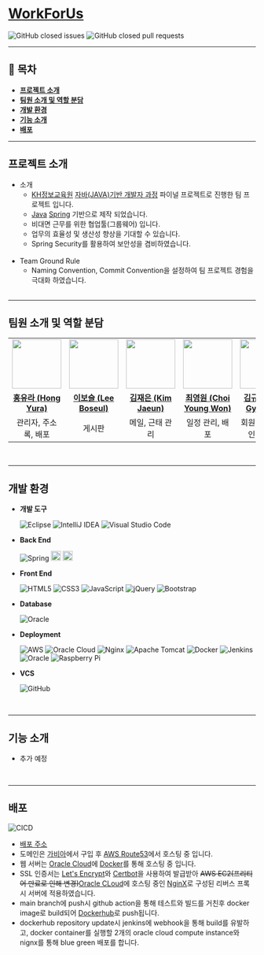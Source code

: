 # [**WorkForUs**](https://workforus.site/)

![GitHub closed issues](https://img.shields.io/github/issues-closed/hong-yura/WorkForUs-Project?color=brightgreen)
![GitHub closed pull requests](https://img.shields.io/github/issues-pr-closed/hong-yura/WorkForUs-Project?color=AC6EFF)

---

## 👋 **목차**

- [**프로젝트 소개**](#프로젝트-소개)
- [**팀원 소개 및 역할 분담**](#팀원-소개-및-역할-분담)
- [**개발 환경**](#개발-환경)
- [**기능 소개**](#기능-소개)
- [**배포**](#배포)

---

## **프로젝트 소개**

- 소개
  - [KH정보교육원](https://www.iei.or.kr) [자바(JAVA)기반 개발자 과정](https://www.iei.or.kr/edu/curriculumDetailView.kh?no=99) 파이널 프로젝트로 진행한 팀 프로젝트 입니다.
  - [Java](https://www.java.com/) [Spring](https://spring.io/) 기반으로 제작 되었습니다.
  - 비대면 근무를 위한 협업툴(그룹웨어) 입니다.
  - 업무의 효율성 및 생산성 향상을 기대할 수 있습니다.
  - Spring Security를 활용하여 보안성을 겸비하였습니다.
    <br>
    <br>
- Team Ground Rule
  - Naming Convention, Commit Convention을 설정하여 팀 프로젝트 경험을 극대화 하였습니다.
    <br>
    <br>

---

## **팀원 소개 및 역할 분담**

<table>
  <tbody>
    <tr align="center">
      <td>
        <a href="https://github.com/hong-yura">
          <img src="https://github.com/hong-yura.png" width="100" style="max-width: 100%;">
        </a>
        <br>
      </td>
      <td border-bottom="none">
        <a href="https://github.com/boseuly">
          <img src="https://github.com/boseuly.png" width="100" style="max-width: 100%;">
        </a>
      </td>
      <td>
        <a href="https://github.com/jaeeukim">
          <img src="https://github.com/jaeeukim.png" width="100" style="max-width: 100%;">
        </a>
      </td>
      <td>
        <a href="https://github.com/modernToujours">
          <img src="https://github.com/modernToujours.png" width="100" style="max-width: 100%;">
        </a>
      </td>
      <td>
        <a href="https://github.com/GYUYOEN">
          <img src="https://github.com/GYUYOEN.png" width="100" style="max-width: 100%;">
        </a>
      </td>
    </tr>
    <tr align="center">
      <td>
        <a href="https://github.com/hong-yura">
          <b>홍유라 (Hong Yura)</b>
        </a>
      </td>
      <td>
        <a href="https://github.com/boseuly">
          <b>이보슬 (Lee Boseul)</b>
        </a>
      </td>
      <td>
        <a href="https://github.com/jaeeukim">
          <b>김재은 (Kim Jaeun)</b>
        </a>
      </td>
      <td>
        <a href="https://github.com/modernToujours">
          <b>최영원 (Choi Young Won)</b>
        </a>
      </td>
      <td>
        <a href="https://github.com/GYUYOEN">
          <b>김규연 (Kim Gyuyoen)</b>
        </a>
      </td>
    </tr>
    <tr align="center">
      <td>
        관리자, 
        주소록, 
        배포
      </td>
      <td>게시판</td>
      <td>
        메일, 
        근태 관리
      </td>
      <td>
        일정 관리, 
        배포
      </td>
      <td>
        회원가입, 
        로그인, 
        메신저
      </td>
    </tr>
  </tbody>
</table>
<br>

---

## **개발 환경**

- **개발 도구**

  ![Eclipse](https://img.shields.io/badge/Eclipse-FE7A16.svg?logo=Eclipse&logoColor=white)
  ![IntelliJ IDEA](https://img.shields.io/badge/IntelliJIDEA-000000.svg?logo=intellij-idea&logoColor=white)
  ![Visual Studio Code](https://img.shields.io/badge/Visual%20Studio%20Code-0078d7.svg?logo=visual-studio-code&logoColor=white)

- **Back End**

  ![Spring](https://img.shields.io/badge/spring-%236DB33F.svg?logo=spring&logoColor=white)
  <img src="https://1000logos.net/wp-content/uploads/2020/09/Java-Logo.png" height="20px" />
  <img src="https://camo.githubusercontent.com/a579fa4513b43c60484a441f15c1c713054e95c2db47c77fd16c438adcc4484c/68747470733a2f2f6d7962617469732e6f72672f696d616765732f6d7962617469732d6c6f676f2e706e67" height="20px"/>

- **Front End**

  ![HTML5](https://img.shields.io/badge/html5-%23E34F26.svg?logo=html5&logoColor=white)
  ![CSS3](https://img.shields.io/badge/css3-%231572B6.svg?logo=css3&logoColor=white)
  ![JavaScript](https://img.shields.io/badge/javascript-%23323330.svg?logo=javascript&logoColor=%23F7DF1E)
  ![jQuery](https://img.shields.io/badge/jquery-%230769AD.svg?logo=jquery&logoColor=white)
  ![Bootstrap](https://img.shields.io/badge/bootstrap-%23563D7C.svg?logo=bootstrap&logoColor=white)

- **Database**

  ![Oracle](https://img.shields.io/badge/Oracle-F80000?logo=oracle&logoColor=white)

- **Deployment**

  ![AWS](https://img.shields.io/badge/AWS-%23FF9900.svg?logo=amazon-aws&logoColor=white)
  ![Oracle Cloud](https://img.shields.io/badge/Oracle%20Cloud-F80000?logo=oracle&logoColor=white)
  ![Nginx](https://img.shields.io/badge/nginx-%23009639.svg?logo=nginx&logoColor=white)
  ![Apache Tomcat](https://img.shields.io/badge/apache%20tomcat-%23F8DC75.svg?logo=apache-tomcat&logoColor=black)
  ![Docker](https://img.shields.io/badge/docker-%230db7ed.svg?logo=docker&logoColor=white)
  ![Jenkins](https://img.shields.io/badge/jenkins-%232C5263.svg?logo=jenkins&logoColor=white)
  ![Oracle](https://img.shields.io/badge/OCI-F80000?logo=oracle&logoColor=white)
  ![Raspberry Pi](https://img.shields.io/badge/-RaspberryPi-C51A4A?logo=Raspberry-Pi)

- **VCS**

  ![GitHub](https://img.shields.io/badge/github-%23121011.svg?style=for-the-badge&logo=github&logoColor=white)

  <br>

---

## **기능 소개**

- 추가 예정

<br>

---

## **배포**
![CICD](https://forus-s3.s3.ap-northeast-2.amazonaws.com/workforuscicd.png)
- [배포 주소](https://workforus.site/)
- 도메인은 [가비아](https://domain.gabia.com/)에서 구입 후 [AWS Route53](https://aws.amazon.com/route53/)에서 호스팅 중 입니다.
- 웹 서버는 [Oracle Cloud](https://www.oracle.com/cloud/compute/)에 [Docker](https://www.docker.com/)를 통해 호스팅 중 입니다.
- SSL 인증서는 [Let's Encrypt](https://letsencrypt.org/)와 [Certbot](https://certbot.eff.org/)을 사용하여 발급받아 ~~AWS EC2(프리티어 만료로 인해 변경)~~[Oracle CLoud](https://www.oracle.com/cloud/compute/)에 호스팅 중인 [NginX](https://www.nginx.com/)로 구성된 리버스 프록시 서버에 적용하였습니다.
- main branch에 push시 github action을 통해 테스트와 빌드를 거친후 docker image로 build되어 [Dockerhub](https://hub.docker.com/)로 push됩니다.
- dockerhub repository update시 jenkins에 webhook을 통해 build를 유발하고, docker container를 실행할 2개의 oracle cloud compute instance와 nignx를 통해 blue green 배포를 합니다.